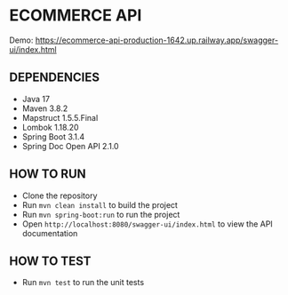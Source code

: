 ECOMMERCE API
=============

Demo: https://ecommerce-api-production-1642.up.railway.app/swagger-ui/index.html

DEPENDENCIES
------------
- Java 17
- Maven 3.8.2
- Mapstruct 1.5.5.Final
- Lombok 1.18.20
- Spring Boot 3.1.4
- Spring Doc Open API 2.1.0

HOW TO RUN
----------
- Clone the repository
- Run `mvn clean install` to build the project
- Run `mvn spring-boot:run` to run the project
- Open `http://localhost:8080/swagger-ui/index.html` to view the API documentation

HOW TO TEST
-----------
- Run `mvn test` to run the unit tests
